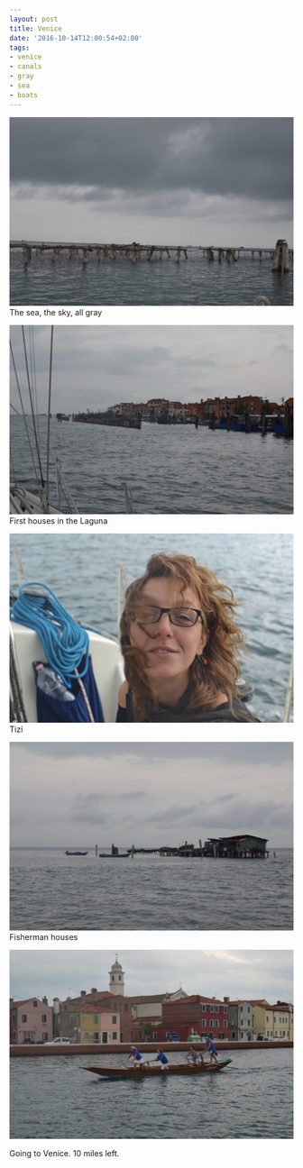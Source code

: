 ```yaml
---
layout: post
title: Venice
date: '2016-10-14T12:00:54+02:00'
tags:
- venice
- canals
- gray
- sea
- boats
---
```

![The sea, the sky, all gray](/files/tumblr_oetr3h9PYo1tq106bo1_1280.jpg)
The sea, the sky, all gray

![First houses in the Laguna](/files/tumblr_oetr3h9PYo1tq106bo4_1280.jpg)
First houses in the Laguna

![Tizi](/files/tumblr_oetr3h9PYo1tq106bo2_1280.jpg)
Tizi

![Fisherman houses](/files/tumblr_oetr3h9PYo1tq106bo3_1280.jpg)
Fisherman houses

![:)](/files/tumblr_oetr3h9PYo1tq106bo5_1280.jpg)

Going to Venice. 10 miles left.

